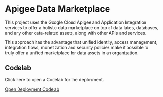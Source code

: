 # Apigee Data Marketplace
This project uses the Google Cloud Apigee and Application Integration services to offer a holistic data marketplace on top of data lakes, databases, and any other data-related assets, along with other APIs and services.

This approach has the advantage that unified identity, access management, integration flows, monetization and security policies make it possible to truly offer a unified marketplace for data assets in an organization.

## Codelab
Click here to open a Codelab for the deployment.

[Open Deployment Codelab](https://tyayers.github.io/apigee-data-marketplace/codelabs/apigee-data-marketplace)